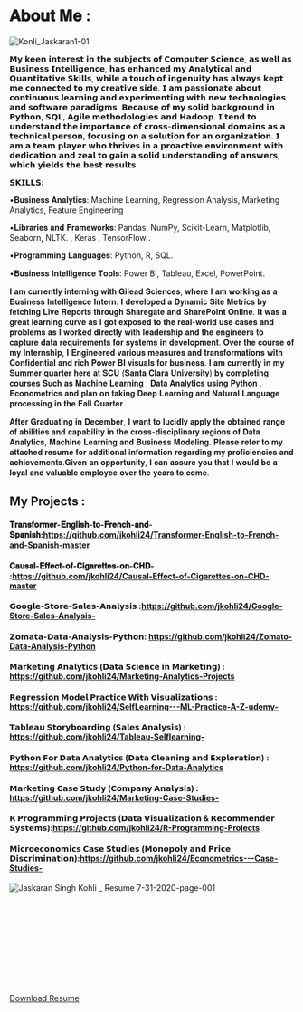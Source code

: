 # 𝐀𝐛𝐨𝐮𝐭 𝐌𝐞 :
 
![Konli_Jaskaran1-01](https://user-images.githubusercontent.com/61367363/88243742-44aa2600-cc46-11ea-9645-eb646389c52b.jpeg)

[instagram]: https://www.instagram.com/j.a.s.k.a.r.a.n_kohli/
[linkedin]: https://www.linkedin.com/in/jaskaran-kohli24/

𝗠𝘆 𝗸𝗲𝗲𝗻 𝗶𝗻𝘁𝗲𝗿𝗲𝘀𝘁 𝗶𝗻 𝘁𝗵𝗲 𝘀𝘂𝗯𝗷𝗲𝗰𝘁𝘀 𝗼𝗳 𝗖𝗼𝗺𝗽𝘂𝘁𝗲𝗿 𝗦𝗰𝗶𝗲𝗻𝗰𝗲, 𝗮𝘀 𝘄𝗲𝗹𝗹 𝗮𝘀 𝗕𝘂𝘀𝗶𝗻𝗲𝘀𝘀 𝗜𝗻𝘁𝗲𝗹𝗹𝗶𝗴𝗲𝗻𝗰𝗲, 𝗵𝗮𝘀 𝗲𝗻𝗵𝗮𝗻𝗰𝗲𝗱 𝗺𝘆 𝗔𝗻𝗮𝗹𝘆𝘁𝗶𝗰𝗮𝗹 𝗮𝗻𝗱 𝗤𝘂𝗮𝗻𝘁𝗶𝘁𝗮𝘁𝗶𝘃𝗲 𝗦𝗸𝗶𝗹𝗹𝘀, 𝘄𝗵𝗶𝗹𝗲 𝗮 𝘁𝗼𝘂𝗰𝗵 𝗼𝗳 𝗶𝗻𝗴𝗲𝗻𝘂𝗶𝘁𝘆 𝗵𝗮𝘀 𝗮𝗹𝘄𝗮𝘆𝘀 𝗸𝗲𝗽𝘁 𝗺𝗲 𝗰𝗼𝗻𝗻𝗲𝗰𝘁𝗲𝗱 𝘁𝗼 𝗺𝘆 𝗰𝗿𝗲𝗮𝘁𝗶𝘃𝗲 𝘀𝗶𝗱𝗲. 𝗜 𝗮𝗺 𝗽𝗮𝘀𝘀𝗶𝗼𝗻𝗮𝘁𝗲 𝗮𝗯𝗼𝘂𝘁 𝗰𝗼𝗻𝘁𝗶𝗻𝘂𝗼𝘂𝘀 𝗹𝗲𝗮𝗿𝗻𝗶𝗻𝗴 𝗮𝗻𝗱 𝗲𝘅𝗽𝗲𝗿𝗶𝗺𝗲𝗻𝘁𝗶𝗻𝗴 𝘄𝗶𝘁𝗵 𝗻𝗲𝘄 𝘁𝗲𝗰𝗵𝗻𝗼𝗹𝗼𝗴𝗶𝗲𝘀 𝗮𝗻𝗱 𝘀𝗼𝗳𝘁𝘄𝗮𝗿𝗲 𝗽𝗮𝗿𝗮𝗱𝗶𝗴𝗺𝘀. 𝗕𝗲𝗰𝗮𝘂𝘀𝗲 𝗼𝗳 𝗺𝘆 𝘀𝗼𝗹𝗶𝗱 𝗯𝗮𝗰𝗸𝗴𝗿𝗼𝘂𝗻𝗱 𝗶𝗻 𝗣𝘆𝘁𝗵𝗼𝗻, 𝗦𝗤𝗟, 𝗔𝗴𝗶𝗹𝗲 𝗺𝗲𝘁𝗵𝗼𝗱𝗼𝗹𝗼𝗴𝗶𝗲𝘀 𝗮𝗻𝗱 𝗛𝗮𝗱𝗼𝗼𝗽. 𝗜 𝘁𝗲𝗻𝗱 𝘁𝗼 𝘂𝗻𝗱𝗲𝗿𝘀𝘁𝗮𝗻𝗱 𝘁𝗵𝗲 𝗶𝗺𝗽𝗼𝗿𝘁𝗮𝗻𝗰𝗲 𝗼𝗳 𝗰𝗿𝗼𝘀𝘀-𝗱𝗶𝗺𝗲𝗻𝘀𝗶𝗼𝗻𝗮𝗹 𝗱𝗼𝗺𝗮𝗶𝗻𝘀 𝗮𝘀 𝗮 𝘁𝗲𝗰𝗵𝗻𝗶𝗰𝗮𝗹 𝗽𝗲𝗿𝘀𝗼𝗻, 𝗳𝗼𝗰𝘂𝘀𝗶𝗻𝗴 𝗼𝗻 𝗮 𝘀𝗼𝗹𝘂𝘁𝗶𝗼𝗻 𝗳𝗼𝗿 𝗮𝗻 𝗼𝗿𝗴𝗮𝗻𝗶𝘇𝗮𝘁𝗶𝗼𝗻. 𝗜 𝗮𝗺 𝗮 𝘁𝗲𝗮𝗺 𝗽𝗹𝗮𝘆𝗲𝗿 𝘄𝗵𝗼 𝘁𝗵𝗿𝗶𝘃𝗲𝘀 𝗶𝗻 𝗮 𝗽𝗿𝗼𝗮𝗰𝘁𝗶𝘃𝗲 𝗲𝗻𝘃𝗶𝗿𝗼𝗻𝗺𝗲𝗻𝘁 𝘄𝗶𝘁𝗵 𝗱𝗲𝗱𝗶𝗰𝗮𝘁𝗶𝗼𝗻 𝗮𝗻𝗱 𝘇𝗲𝗮𝗹 𝘁𝗼 𝗴𝗮𝗶𝗻 𝗮 𝘀𝗼𝗹𝗶𝗱 𝘂𝗻𝗱𝗲𝗿𝘀𝘁𝗮𝗻𝗱𝗶𝗻𝗴 𝗼𝗳 𝗮𝗻𝘀𝘄𝗲𝗿𝘀, 𝘄𝗵𝗶𝗰𝗵 𝘆𝗶𝗲𝗹𝗱𝘀 𝘁𝗵𝗲 𝗯𝗲𝘀𝘁 𝗿𝗲𝘀𝘂𝗹𝘁𝘀.

𝗦𝗞𝗜𝗟𝗟𝗦:

•𝐁𝐮𝐬𝐢𝐧𝐞𝐬𝐬 𝐀𝐧𝐚𝐥𝐲𝐭𝐢𝐜𝐬: Machine Learning, Regression Analysis, Marketing Analytics, Feature Engineering

•𝐋𝐢𝐛𝐫𝐚𝐫𝐢𝐞𝐬 𝐚𝐧𝐝 𝐅𝐫𝐚𝐦𝐞𝐰𝐨𝐫𝐤𝐬: Pandas, NumPy, Scikit-Learn, Matplotlib, Seaborn, NLTK. , Keras , TensorFlow .

•𝐏𝐫𝐨𝐠𝐫𝐚𝐦𝐦𝐢𝐧𝐠 𝐋𝐚𝐧𝐠𝐮𝐚𝐠𝐞𝐬: Python, R, SQL.

•𝐁𝐮𝐬𝐢𝐧𝐞𝐬𝐬 𝐈𝐧𝐭𝐞𝐥𝐥𝐢𝐠𝐞𝐧𝐜𝐞 𝐓𝐨𝐨𝐥𝐬: Power BI, Tableau, Excel, PowerPoint.


𝐈 𝐚𝐦 𝐜𝐮𝐫𝐫𝐞𝐧𝐭𝐥𝐲 𝐢𝐧𝐭𝐞𝐫𝐧𝐢𝐧𝐠 𝐰𝐢𝐭𝐡 𝐆𝐢𝐥𝐞𝐚𝐝 𝐒𝐜𝐢𝐞𝐧𝐜𝐞𝐬, 𝐰𝐡𝐞𝐫𝐞 𝐈 𝐚𝐦 𝐰𝐨𝐫𝐤𝐢𝐧𝐠 𝐚𝐬 𝐚 𝐁𝐮𝐬𝐢𝐧𝐞𝐬𝐬 𝐈𝐧𝐭𝐞𝐥𝐥𝐢𝐠𝐞𝐧𝐜𝐞 𝐈𝐧𝐭𝐞𝐫𝐧. 𝐈 𝐝𝐞𝐯𝐞𝐥𝐨𝐩𝐞𝐝 𝐚 𝐃𝐲𝐧𝐚𝐦𝐢𝐜 𝐒𝐢𝐭𝐞 𝐌𝐞𝐭𝐫𝐢𝐜𝐬 𝐛𝐲 𝐟𝐞𝐭𝐜𝐡𝐢𝐧𝐠 𝐋𝐢𝐯𝐞 𝐑𝐞𝐩𝐨𝐫𝐭𝐬 𝐭𝐡𝐫𝐨𝐮𝐠𝐡 𝐒𝐡𝐚𝐫𝐞𝐠𝐚𝐭𝐞 𝐚𝐧𝐝 𝐒𝐡𝐚𝐫𝐞𝐏𝐨𝐢𝐧𝐭 𝐎𝐧𝐥𝐢𝐧𝐞. 𝐈𝐭 𝐰𝐚𝐬 𝐚 𝐠𝐫𝐞𝐚𝐭 𝐥𝐞𝐚𝐫𝐧𝐢𝐧𝐠 𝐜𝐮𝐫𝐯𝐞 𝐚𝐬 𝐈 𝐠𝐨𝐭 𝐞𝐱𝐩𝐨𝐬𝐞𝐝 𝐭𝐨 𝐭𝐡𝐞 𝐫𝐞𝐚𝐥-𝐰𝐨𝐫𝐥𝐝 𝐮𝐬𝐞 𝐜𝐚𝐬𝐞𝐬 𝐚𝐧𝐝 𝐩𝐫𝐨𝐛𝐥𝐞𝐦𝐬 𝐚𝐬 𝐈 𝐰𝐨𝐫𝐤𝐞𝐝 𝐝𝐢𝐫𝐞𝐜𝐭𝐥𝐲 𝐰𝐢𝐭𝐡 𝐥𝐞𝐚𝐝𝐞𝐫𝐬𝐡𝐢𝐩 𝐚𝐧𝐝 𝐭𝐡𝐞 𝐞𝐧𝐠𝐢𝐧𝐞𝐞𝐫𝐬 𝐭𝐨 𝐜𝐚𝐩𝐭𝐮𝐫𝐞 𝐝𝐚𝐭𝐚 𝐫𝐞𝐪𝐮𝐢𝐫𝐞𝐦𝐞𝐧𝐭𝐬 𝐟𝐨𝐫 𝐬𝐲𝐬𝐭𝐞𝐦𝐬 𝐢𝐧 𝐝𝐞𝐯𝐞𝐥𝐨𝐩𝐦𝐞𝐧𝐭. 𝐎𝐯𝐞𝐫 𝐭𝐡𝐞 𝐜𝐨𝐮𝐫𝐬𝐞 𝐨𝐟 𝐦𝐲 𝐈𝐧𝐭𝐞𝐫𝐧𝐬𝐡𝐢𝐩, 𝐈 𝐄𝐧𝐠𝐢𝐧𝐞𝐞𝐫𝐞𝐝 𝐯𝐚𝐫𝐢𝐨𝐮𝐬 𝐦𝐞𝐚𝐬𝐮𝐫𝐞𝐬 𝐚𝐧𝐝 𝐭𝐫𝐚𝐧𝐬𝐟𝐨𝐫𝐦𝐚𝐭𝐢𝐨𝐧𝐬 𝐰𝐢𝐭𝐡 𝐂𝐨𝐧𝐟𝐢𝐝𝐞𝐧𝐭𝐢𝐚𝐥 𝐚𝐧𝐝 𝐫𝐢𝐜𝐡 𝐏𝐨𝐰𝐞𝐫 𝐁𝐈 𝐯𝐢𝐬𝐮𝐚𝐥𝐬 𝐟𝐨𝐫 𝐛𝐮𝐬𝐢𝐧𝐞𝐬𝐬. 𝐈 𝐚𝐦 𝐜𝐮𝐫𝐫𝐞𝐧𝐭𝐥𝐲 𝐢𝐧 𝐦𝐲 𝐒𝐮𝐦𝐦𝐞𝐫 𝐪𝐮𝐚𝐫𝐭𝐞𝐫 𝐡𝐞𝐫𝐞 𝐚𝐭 𝐒𝐂𝐔 (𝐒𝐚𝐧𝐭𝐚 𝐂𝐥𝐚𝐫𝐚 𝐔𝐧𝐢𝐯𝐞𝐫𝐬𝐢𝐭𝐲) 𝐛𝐲 𝐜𝐨𝐦𝐩𝐥𝐞𝐭𝐢𝐧𝐠 𝐜𝐨𝐮𝐫𝐬𝐞𝐬 𝐒𝐮𝐜𝐡 𝐚𝐬 𝐌𝐚𝐜𝐡𝐢𝐧𝐞 𝐋𝐞𝐚𝐫𝐧𝐢𝐧𝐠 , 𝐃𝐚𝐭𝐚 𝐀𝐧𝐚𝐥𝐲𝐭𝐢𝐜𝐬 𝐮𝐬𝐢𝐧𝐠 𝐏𝐲𝐭𝐡𝐨𝐧 , 𝐄𝐜𝐨𝐧𝐨𝐦𝐞𝐭𝐫𝐢𝐜𝐬 𝐚𝐧𝐝 𝐩𝐥𝐚𝐧 𝐨𝐧 𝐭𝐚𝐤𝐢𝐧𝐠 𝐃𝐞𝐞𝐩 𝐋𝐞𝐚𝐫𝐧𝐢𝐧𝐠 𝐚𝐧𝐝 𝐍𝐚𝐭𝐮𝐫𝐚𝐥 𝐋𝐚𝐧𝐠𝐮𝐚𝐠𝐞 𝐩𝐫𝐨𝐜𝐞𝐬𝐬𝐢𝐧𝐠 𝐢𝐧 𝐭𝐡𝐞 𝐅𝐚𝐥𝐥 𝐐𝐮𝐚𝐫𝐭𝐞𝐫 .

𝐀𝐟𝐭𝐞𝐫 𝐆𝐫𝐚𝐝𝐮𝐚𝐭𝐢𝐧𝐠 𝐢𝐧 𝐃𝐞𝐜𝐞𝐦𝐛𝐞𝐫, 𝐈 𝐰𝐚𝐧𝐭 𝐭𝐨 𝐥𝐮𝐜𝐢𝐝𝐥𝐲 𝐚𝐩𝐩𝐥𝐲 𝐭𝐡𝐞 𝐨𝐛𝐭𝐚𝐢𝐧𝐞𝐝 𝐫𝐚𝐧𝐠𝐞 𝐨𝐟 𝐚𝐛𝐢𝐥𝐢𝐭𝐢𝐞𝐬 𝐚𝐧𝐝 𝐜𝐚𝐩𝐚𝐛𝐢𝐥𝐢𝐭𝐲 𝐢𝐧 𝐭𝐡𝐞 𝐜𝐫𝐨𝐬𝐬-𝐝𝐢𝐬𝐜𝐢𝐩𝐥𝐢𝐧𝐚𝐫𝐲 𝐫𝐞𝐠𝐢𝐨𝐧𝐬 𝐨𝐟 𝐃𝐚𝐭𝐚 𝐀𝐧𝐚𝐥𝐲𝐭𝐢𝐜𝐬, 𝐌𝐚𝐜𝐡𝐢𝐧𝐞 𝐋𝐞𝐚𝐫𝐧𝐢𝐧𝐠 𝐚𝐧𝐝 𝐁𝐮𝐬𝐢𝐧𝐞𝐬𝐬 𝐌𝐨𝐝𝐞𝐥𝐢𝐧𝐠. 𝐏𝐥𝐞𝐚𝐬𝐞 𝐫𝐞𝐟𝐞𝐫 𝐭𝐨 𝐦𝐲 𝐚𝐭𝐭𝐚𝐜𝐡𝐞𝐝 𝐫𝐞𝐬𝐮𝐦𝐞 𝐟𝐨𝐫 𝐚𝐝𝐝𝐢𝐭𝐢𝐨𝐧𝐚𝐥 𝐢𝐧𝐟𝐨𝐫𝐦𝐚𝐭𝐢𝐨𝐧 𝐫𝐞𝐠𝐚𝐫𝐝𝐢𝐧𝐠 𝐦𝐲 𝐩𝐫𝐨𝐟𝐢𝐜𝐢𝐞𝐧𝐜𝐢𝐞𝐬 𝐚𝐧𝐝 𝐚𝐜𝐡𝐢𝐞𝐯𝐞𝐦𝐞𝐧𝐭𝐬.𝐆𝐢𝐯𝐞𝐧 𝐚𝐧 𝐨𝐩𝐩𝐨𝐫𝐭𝐮𝐧𝐢𝐭𝐲, 𝐈 𝐜𝐚𝐧 𝐚𝐬𝐬𝐮𝐫𝐞 𝐲𝐨𝐮 𝐭𝐡𝐚𝐭 𝐈 𝐰𝐨𝐮𝐥𝐝 𝐛𝐞 𝐚 𝐥𝐨𝐲𝐚𝐥 𝐚𝐧𝐝 𝐯𝐚𝐥𝐮𝐚𝐛𝐥𝐞 𝐞𝐦𝐩𝐥𝐨𝐲𝐞𝐞 𝐨𝐯𝐞𝐫 𝐭𝐡𝐞 𝐲𝐞𝐚𝐫𝐬 𝐭𝐨 𝐜𝐨𝐦𝐞.

## My Projects :

#### 𝐓𝐫𝐚𝐧𝐬𝐟𝐨𝐫𝐦𝐞𝐫-𝐄𝐧𝐠𝐥𝐢𝐬𝐡-𝐭𝐨-𝐅𝐫𝐞𝐧𝐜𝐡-𝐚𝐧𝐝-𝐒𝐩𝐚𝐧𝐢𝐬𝐡:https://github.com/jkohli24/Transformer-English-to-French-and-Spanish-master
#### 𝐂𝐚𝐮𝐬𝐚𝐥-𝐄𝐟𝐟𝐞𝐜𝐭-𝐨𝐟-𝐂𝐢𝐠𝐚𝐫𝐞𝐭𝐭𝐞𝐬-𝐨𝐧-𝐂𝐇𝐃- :https://github.com/jkohli24/Causal-Effect-of-Cigarettes-on-CHD-master
#### 𝗚𝗼𝗼𝗴𝗹𝗲-𝗦𝘁𝗼𝗿𝗲-𝗦𝗮𝗹𝗲𝘀-𝗔𝗻𝗮𝗹𝘆𝘀𝗶𝘀 :https://github.com/jkohli24/Google-Store-Sales-Analysis-
#### 𝗭𝗼𝗺𝗮𝘁𝗮-𝗗𝗮𝘁𝗮-𝗔𝗻𝗮𝗹𝘆𝘀𝗶𝘀-𝗣𝘆𝘁𝗵𝗼𝗻: https://github.com/jkohli24/Zomato-Data-Analysis-Python
#### 𝗠𝗮𝗿𝗸𝗲𝘁𝗶𝗻𝗴 𝗔𝗻𝗮𝗹𝘆𝘁𝗶𝗰𝘀 (𝗗𝗮𝘁𝗮 𝗦𝗰𝗶𝗲𝗻𝗰𝗲 𝗶𝗻 𝗠𝗮𝗿𝗸𝗲𝘁𝗶𝗻𝗴) : https://github.com/jkohli24/Marketing-Analytics-Projects
#### 𝗥𝗲𝗴𝗿𝗲𝘀𝘀𝗶𝗼𝗻 𝗠𝗼𝗱𝗲𝗹 𝗣𝗿𝗮𝗰𝘁𝗶𝗰𝗲 𝗪𝗶𝘁𝗵 𝗩𝗶𝘀𝘂𝗮𝗹𝗶𝘇𝗮𝘁𝗶𝗼𝗻𝘀 :  https://github.com/jkohli24/SelfLearning---ML-Practice-A-Z-udemy-
#### 𝗧𝗮𝗯𝗹𝗲𝗮𝘂 𝗦𝘁𝗼𝗿𝘆𝗯𝗼𝗮𝗿𝗱𝗶𝗻𝗴 (𝗦𝗮𝗹𝗲𝘀 𝗔𝗻𝗮𝗹𝘆𝘀𝗶𝘀) : https://github.com/jkohli24/Tableau-Selflearning-
#### 𝗣𝘆𝘁𝗵𝗼𝗻 𝗙𝗼𝗿 𝗗𝗮𝘁𝗮 𝗔𝗻𝗮𝗹𝘆𝘁𝗶𝗰𝘀 (𝗗𝗮𝘁𝗮 𝗖𝗹𝗲𝗮𝗻𝗶𝗻𝗴 𝗮𝗻𝗱 𝗘𝘅𝗽𝗹𝗼𝗿𝗮𝘁𝗶𝗼𝗻) : https://github.com/jkohli24/Python-for-Data-Analytics
#### 𝗠𝗮𝗿𝗸𝗲𝘁𝗶𝗻𝗴 𝗖𝗮𝘀𝗲 𝗦𝘁𝘂𝗱𝘆 (𝗖𝗼𝗺𝗽𝗮𝗻𝘆 𝗔𝗻𝗮𝗹𝘆𝘀𝗶𝘀) : https://github.com/jkohli24/Marketing-Case-Studies-
#### 𝗥 𝗣𝗿𝗼𝗴𝗿𝗮𝗺𝗺𝗶𝗻𝗴 𝗣𝗿𝗼𝗷𝗲𝗰𝘁𝘀 (𝗗𝗮𝘁𝗮 𝗩𝗶𝘀𝘂𝗮𝗹𝗶𝘇𝗮𝘁𝗶𝗼𝗻 & 𝗥𝗲𝗰𝗼𝗺𝗺𝗲𝗻𝗱𝗲𝗿 𝗦𝘆𝘀𝘁𝗲𝗺𝘀):https://github.com/jkohli24/R-Programming-Projects
#### 𝗠𝗶𝗰𝗿𝗼𝗲𝗰𝗼𝗻𝗼𝗺𝗶𝗰𝘀 𝗖𝗮𝘀𝗲 𝗦𝘁𝘂𝗱𝗶𝗲𝘀 (𝗠𝗼𝗻𝗼𝗽𝗼𝗹𝘆 𝗮𝗻𝗱 𝗣𝗿𝗶𝗰𝗲 𝗗𝗶𝘀𝗰𝗿𝗶𝗺𝗶𝗻𝗮𝘁𝗶𝗼𝗻):https://github.com/jkohli24/Econometrics---Case-Studies-




![Jaskaran Singh Kohli _ Resume  7-31-2020-page-001](https://user-images.githubusercontent.com/61367363/89580415-1dc52580-d7ea-11ea-89ab-3678415eebd4.jpg)




<object data="https://github.com/jkohli24/Analyst_Life/blob/master/Jaskaran%20Singh%20Kohli%20_%20Resume%20%207-31-2020.pdf" type="application/pdf" width="700px" height="700px">
    <embed src="https://github.com/jkohli24/Analyst_Life/blob/master/Jaskaran%20Singh%20Kohli%20_%20Resume%20%207-31-2020.pdf">
        <p><a href="https://github.com/jkohli24/Analyst_Life/blob/master/Jaskaran%20Singh%20Kohli%20_%20Resume%20%207-31-2020.pdf">Download Resume</a></p>
    </embed>
</object>

